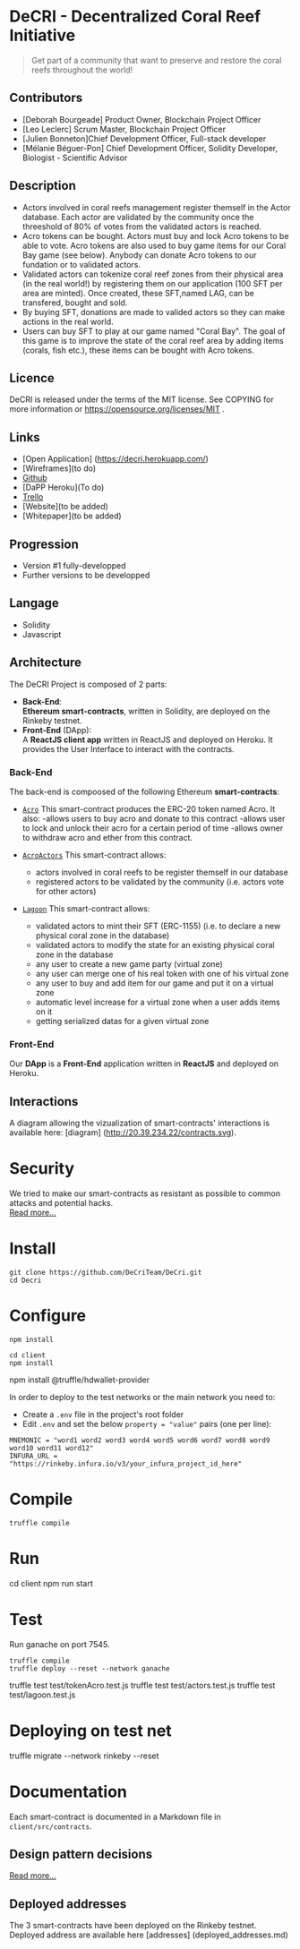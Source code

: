 # DeCRI - Decentralized Coral Reef Initiative

> Get part of a community that want to preserve and restore the coral reefs throughout the world!

## Contributors

- [Deborah Bourgeade] Product Owner, Blockchain Project Officer
- [Leo Leclerc] Scrum Master, Blockchain Project Officer
- [Julien Bonneton]Chief Development Officer, Full-stack developer
- [Mélanie Béguer-Pon] Chief Development Officer, Solidity Developer, Biologist - Scientific Advisor
 
## Description

- Actors involved in coral reefs management register themself in the Actor database. Each actor are validated by the community once the threeshold of 80% of votes from the validated actors is reached.
- Acro tokens can be bought. Actors must buy and lock Acro tokens to be able to vote. Acro tokens are also used to buy game items for our Coral Bay game (see below). Anybody can donate Acro tokens to our fundation or to validated actors.
- Validated actors can tokenize coral reef zones from their physical area (in the real world!) by registering them on our application (100 SFT per area are minted). Once created, these SFT,named LAG, can be transfered, bought and sold. 
- By buying SFT, donations are made to valided actors so they can make actions in the real world.
- Users can buy SFT to play at our game named "Coral Bay". The goal of this game is to improve the state of the coral reef area by adding items (corals, fish etc.), these items can be bought with Acro tokens.

## Licence
DeCRI is released under the terms of the MIT license.
See COPYING for more information or https://opensource.org/licenses/MIT .


## Links

* [Open Application] (https://decri.herokuapp.com/)
* [Wireframes](to do)
* [Github](https://github.com/DeCriTeam/DeCri.git)
* [DaPP Heroku](To do)
* [Trello](https://trello.com/b/5Z7bPydP/conduite-de-projet)
* [Website](to be added)
* [Whitepaper](to be added)
 

## Progression
* Version #1 fully-developped
* Further versions to be developped

## Langage 
* Solidity
* Javascript

## Architecture

The DeCRI Project is composed of 2 parts:

- **Back-End**:  
    **Ethereum smart-contracts**, written in Solidity, are deployed on the Rinkeby testnet.
- **Front-End** (DApp):  
    A **ReactJS client app** written in ReactJS and deployed on Heroku. It  provides the User Interface to interact with the contracts.

### Back-End

The back-end is compoosed of the following Ethereum **smart-contracts**:

- [`Acro`](contracts/acro.sol) This smart-contract produces the ERC-20 token named Acro. It also:
    -allows users to buy acro and donate to this contract
    -allows user to lock and unlock their acro for a certain period of time
    -allows owner to withdraw acro and ether from this contract.

- [`AcroActors`](contracts/AcroActors.sol) This smart-contract allows:
    - actors involved in coral reefs to be register themself in our database
    - registered actors to be validated by the community (i.e. actors vote for other actors)

- [`Lagoon`](contracts/Lagoon.sol) This smart-contract allows:
    - validated actors to mint their SFT (ERC-1155) (i.e. to declare a new physical coral zone in the database)
    - validated actors to modify the state for an existing physical coral zone in the database
    - any user to create a new game party (virtual zone)
    - any user can merge one of his real token with one of his virtual zone
    - any user to buy and add item for our game and put it on a virtual zone
    - automatic level increase for a virtual zone when a user adds items on it
    - getting serialized datas for a given virtual zone


### Front-End

Our **DApp** is a **Front-End** application written in **ReactJS** and deployed on Heroku.


## Interactions

A diagram allowing the vizualization of smart-contracts' interactions is available here: [diagram] (http://20.39.234.22/contracts.svg).



# Security
We tried to make our smart-contracts as resistant as possible to common attacks and potential hacks.  
[Read more...](doc/avoiding_common_attacks.md)

# Install

```
git clone https://github.com/DeCriTeam/DeCri.git
cd Decri
```

# Configure

```
npm install

cd client
npm install
```

npm install @truffle/hdwallet-provider

In order to deploy to the test networks or the main network you need to:

- Create a `.env` file in the project's root folder  
- Edit `.env` and set the below `property = "value"` pairs (one per line):

```
MNEMONIC = "word1 word2 word3 word4 word5 word6 word7 word8 word9 word10 word11 word12"
INFURA_URL = "https://rinkeby.infura.io/v3/your_infura_project_id_here"
```

# Compile

```
truffle compile
```

# Run

cd client
npm run start


# Test

Run ganache on port 7545.

```
truffle compile
truffle deploy --reset --network ganache
```

truffle test test/tokenAcro.test.js
truffle test test/actors.test.js
truffle test test/lagoon.test.js

# Deploying on test net
truffle migrate --network rinkeby --reset


# Documentation
Each smart-contract is documented in a Markdown file in `client/src/contracts`.

## Design pattern decisions
[Read more...](design_pattern_desicions.md)

## Deployed addresses
The 3 smart-contracts have been deployed on the Rinkeby testnet. Deployed address are available here [addresses] (deployed_addresses.md)





```




